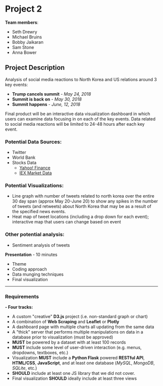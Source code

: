 # Project 2

**Team members**:
- Seth Drewry
- Michael Bruins
- Bobby Jaikaran
- Sam Stone
- Anna Bower

## **Project Description**
Analysis of social media reactions to North Korea and US relations around 3 key events:
- **Trump cancels summit** - *May 24, 2018*
- **Summit is back on** - *May 30, 2018*
- **Summit happens** - *June, 12, 2018*

Final product will be an interactive data visualization dashboard in which users can examine data focusing in on each of the key events. Data related to social media reactions will be limited to 24-48 hours after each key event.

### Potential Data Sources:
- Twitter
- World Bank
- Stocks Data
  - [Yahoo! Finance](https://finance.yahoo.com/)
  - [IEX Market Data](https://iextrading.com)
  
### Potential Visualizations:

- Line graph with number of tweets related to north korea over the entire 30 day span (approx May 20-June 20) to show any spikes in the number of tweets (and retweets) about North Korea that may be as a result of the specified news events.
- Heat map of tweet locations (including a drop down for each event); interactive map that users can change based on event

### Other potential analysis:

- Sentiment analysis of tweets

**Presentation** - 10 minutes

- Theme
- Coding approach
- Data munging techniques
- Final visualization

---

### Requirements ###
**- Four tracks:**
  - A custom &quot;creative&quot; **D3.js** project (i.e. non-standard graph or chart)
  - A combination of **Web Scraping** and **Leaflet** or **Plotly**
  - A dashboard page with multiple charts all updating from the same data
  - A &quot;thick&quot; server that performs multiple manipulations on data in a database prior to visualization (must be approved)
- **MUST** be powered by a dataset with at least 100 records
- **MUST** include some level of user-driven interaction (e.g. menus, dropdowns, textboxes, etc.)
- Visualization **MUST** include a **Python Flask** powered **RESTful API**, **HTML/CSS**, **JavaScript**, and at least one database (*MySQL*, *MongoDB*, *SQLite*, etc.)
- **SHOULD** include at least one JS library that we did not cover.
- Final visualization **SHOULD** ideally include at least three views
